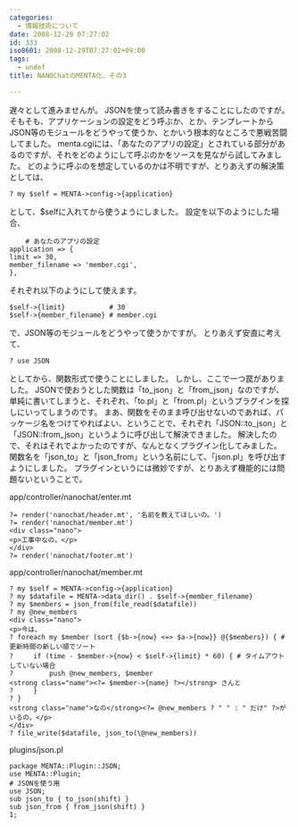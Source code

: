 ```yaml
---
categories:
  - 情報技術について
date: 2008-12-29 07:27:02
id: 333
iso8601: 2008-12-29T07:27:02+09:00
tags:
  - undef
title: NANOChatのMENTA化、その3

---
```


遅々として進みませんが。
JSONを使って読み書きをすることにしたのですが。
そもそも、アプリケーションの設定をどう呼ぶか、とか、テンプレートからJSON等のモジュールをどうやって使うか、とかいう根本的なところで悪戦苦闘してました。
menta.cgiには、「あなたのアプリの設定」とされている部分があるのですが、それをどのようにして呼ぶのかをソースを見ながら試してみました。
どのように呼ぶのを想定しているのかは不明ですが、とりあえずの解決策としては、
<pre><code>? my &#36;self = MENTA-&#62;config-&#62;{application}</code></pre>
として、&#36;selfに入れてから使うようにしました。
設定を以下のようにした場合、
<pre><code>    # あなたのアプリの設定
application =&#62; {
limit =&#62; 30,
member_filename =&#62; 'member.cgi',
},</code></pre>
それぞれ以下のようにして使えます。
<pre><code>&#36;self-&#62;{limit}           # 30
&#36;self-&#62;{member_filename} # member.cgi</code></pre>
で、JSON等のモジュールをどうやって使うかですが。
とりあえず安直に考えて、
<pre><code>? use JSON</code></pre>
としてから、関数形式で使うことにしました。
しかし、ここで一つ罠がありました。
JSONで使おうとした関数は「to_json」と「from_json」なのですが、単純に書いてしまうと、それぞれ、「to.pl」と「from.pl」というプラグインを探しにいってしまうのです。
まあ、関数をそのまま呼び出せないのであれば、パッケージ名をつけてやればよい、ということで、それぞれ「JSON::to_json」と「JSON::from_json」というように呼び出して解決できました。
解決したので、それはそれでよかったのですが、なんとなくプラグイン化してみました。
関数名を「json_to」と「json_from」という名前にして、「json.pl」を呼び出すようにしました。
プラグインというには微妙ですが、とりあえず機能的には問題ないということで。


app/controller/nanochat/enter.mt
<pre><code>?= render('nanochat/header.mt', '名前を教えてほしいの。')
?= render('nanochat/member.mt')
&#60;div class=&#34;nano&#34;&#62;
&#60;p&#62;工事中なの。&#60;/p&#62;
&#60;/div&#62;
?= render('nanochat/footer.mt')</code></pre>
app/controller/nanochat/member.mt
<pre><code>? my &#36;self = MENTA-&#62;config-&#62;{application}
? my &#36;datafile = MENTA-&#62;data_dir() . &#36;self-&#62;{member_filename}
? my &#36;members = json_from(file_read(&#36;datafile))
? my @new_members
&#60;div class=&#34;nano&#34;&#62;
&#60;p&#62;今は、
? foreach my &#36;member (sort {&#36;b-&#62;{now} &#60;=&#62; &#36;a-&#62;{now}} @{&#36;members}) { # 更新時間の新しい順でソート
?     if (time - &#36;member-&#62;{now} &#60; &#36;self-&#62;{limit} * 60) { # タイムアウトしていない場合
?         push @new_members, &#36;member
&#60;strong class=&#34;name&#34;&#62;&#60;?= &#36;member-&#62;{name} ?&#62;&#60;/strong&#62; さんと
?     }
? }
&#60;strong class=&#34;name&#34;&#62;なの&#60;/strong&#62;&#60;?= @new_members ? &#34; &#34; : &#34; だけ&#34; ?&#62;がいるの。&#60;/p&#62;
&#60;/div&#62;
? file_write(&#36;datafile, json_to(\@new_members))</code></pre>
plugins/json.pl
<pre><code>package MENTA::Plugin::JSON;
use MENTA::Plugin;
# JSONを使う用
use JSON;
sub json_to { to_json(shift) }
sub json_from { from_json(shift) }
1;</code></pre>
    	